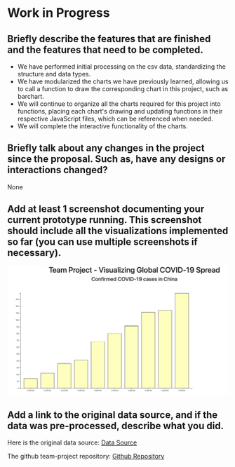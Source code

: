 # Work in Progress


## Briefly describe the features that are finished and the features that need to be completed.
- We have performed initial processing on the csv data, standardizing the structure and data types.
- We have modularized the charts we have previously learned, allowing us to call a function to draw the corresponding chart in this project, such as barchart.
- We will continue to organize all the charts required for this project into functions, placing each chart's drawing and updating functions in their respective JavaScript files, which can be referenced when needed.
- We will complete the interactive functionality of the charts.

## Briefly talk about any changes in the project since the proposal. Such as, have any designs or interactions changed?
None

## Add at least 1 screenshot documenting your current prototype running. This screenshot should include all the visualizations implemented so far (you can use multiple screenshots if necessary).
![Example Image](./images/barchart.png)


## Add a link to the original data source, and if the data was pre-processed, describe what you did.
Here is the original data source: [Data Source](https://github.com/CSSEGISandData/COVID-19/blob/master/csse_covid_19_data/)

The github team-project repository: [Github Repository](https://github.com/TopKingHao/team-project-478)
